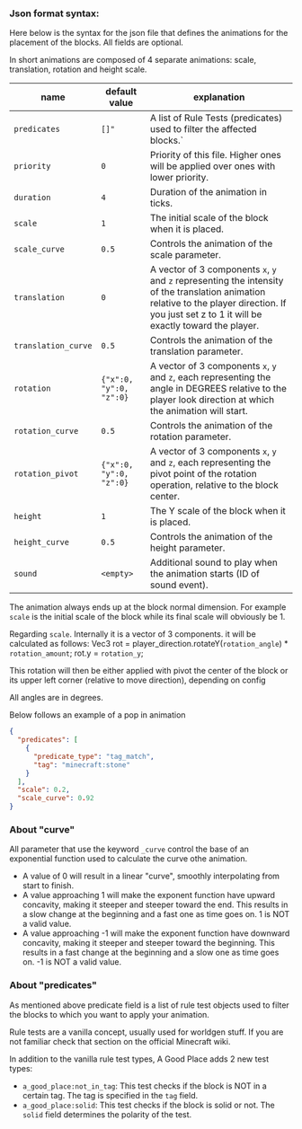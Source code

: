 ### Json format syntax:

Here below is the syntax for the json file that defines the animations for the placement of the blocks.
All fields are optional.

In short animations are composed of 4 separate animations: scale, translation, rotation and height scale.

| name                | default value           | explanation                                                                                                                                                                                      |
|---------------------|-------------------------|--------------------------------------------------------------------------------------------------------------------------------------------------------------------------------------------------|
| `predicates`        | `[]"`                   | A list of Rule Tests (predicates) used to filter the affected blocks.`                                                                                                                           |
| `priority`          | `0`                     | Priority of this file. Higher ones will be applied over ones with lower priority.                                                                                                                |
| `duration`          | `4`                     | Duration of the animation in ticks.                                                                                                                                                              |
| `scale`             | `1`                     | The initial scale of the block when it is placed.                                                                                                                                                |
| `scale_curve`       | `0.5`                   | Controls the animation of the scale parameter.                                                                                                                                                   |
| `translation`       | `0`                     | A vector of 3 components `x`, `y` and `z` representing the intensity of the translation animation relative to the player direction. If you just set z to 1 it will be exactly toward the player. |
| `translation_curve` | `0.5`                   | Controls the animation of the translation parameter.                                                                                                                                             |
| `rotation`          | `{"x":0, "y":0, "z":0}` | A vector of 3 components `x`, `y` and `z`, each representing the angle in DEGREES relative to the player look direction at which the animation will start.                                       |
| `rotation_curve`    | `0.5`                   | Controls the animation of the rotation parameter.                                                                                                                                                |
| `rotation_pivot`    | `{"x":0, "y":0, "z":0}` | A vector of 3 components `x`, `y` and `z`, each representing the pivot point of the rotation operation, relative to the block center.                                                            |
| `height`            | `1`                     | The Y scale of the block when it is placed.                                                                                                                                                      |
| `height_curve`      | `0.5`                   | Controls the animation of the height parameter.                                                                                                                                                  |
| `sound`             | `<empty>`               | Additional sound to play when the animation starts (ID of sound event).                                                                                                                          |

The animation always ends up at the block normal dimension.
For example `scale` is the initial scale of the block while its final scale will obviously be 1.

Regarding `scale`. Internally it is a vector of 3 components.
it will be calculated as follows:
Vec3 rot = player_direction.rotateY(`rotation_angle`) * `rotation_amount`;
rot.y = `rotation_y`;

This rotation will then be either applied with pivot the center of the block or its upper left corner (relative to move
direction), depending on config

All angles are in degrees.

Below follows an example of a pop in animation

```json
{
  "predicates": [
    {
      "predicate_type": "tag_match",
      "tag": "minecraft:stone"
    }
  ],
  "scale": 0.2,
  "scale_curve": 0.92
}
```

### About "curve"

All parameter that use the keyword `_curve` control the base of an exponential function used to calculate the curve othe
animation.

- A value of 0 will result in a linear "curve", smoothly interpolating from start to finish.
- A value approaching 1 will make the exponent function have upward concavity, making it steeper and steeper toward the
  end. This results in a slow change at the beginning and a fast one as time goes on. 1 is NOT a valid value.
- A value approaching -1 will make the exponent function have downward concavity, making it steeper and steeper toward
  the beginning. This results in a fast change at the beginning and a slow one as time goes on. -1 is NOT a valid value.

### About "predicates"

As mentioned above predicate field is a list of rule test objects used to filter the blocks to which you want to apply
your animation.

Rule tests are a vanilla concept, usually used for worldgen stuff.
If you are not familiar check that section on the official Minecraft wiki.

In addition to the vanilla rule test types, A Good Place adds 2 new test types:

- `a_good_place:not_in_tag`: This test checks if the block is NOT in a certain tag. The tag is specified in the `tag`
  field.
- `a_good_place:solid`: This test checks if the block is solid or not. The `solid` field determines the polarity of the
  test.